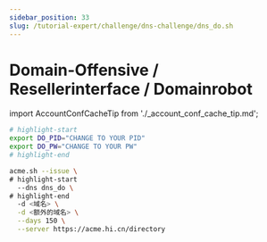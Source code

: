 ```yaml
---
sidebar_position: 33
slug: /tutorial-expert/challenge/dns-challenge/dns_do.sh
---
```


# Domain-Offensive / Resellerinterface / Domainrobot



import AccountConfCacheTip from './_account_conf_cache_tip.md';

<AccountConfCacheTip />

```bash
# highlight-start
export DO_PID="CHANGE TO YOUR PID"
export DO_PW="CHANGE TO YOUR PW"
# highlight-end

acme.sh --issue \
# highlight-start
  --dns dns_do \
# highlight-end
  -d <域名> \
  -d <额外的域名> \
  --days 150 \
  --server https://acme.hi.cn/directory
```
